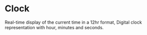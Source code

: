 # Clock
Real-time display of the current time in a 12hr format, Digital clock representation with hour, minutes and seconds.
